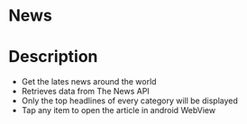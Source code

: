 # News
# Description
- Get the lates news around the world
- Retrieves data from The News API
- Only the top headlines of every category will be displayed
- Tap any item to open the article in android WebView
